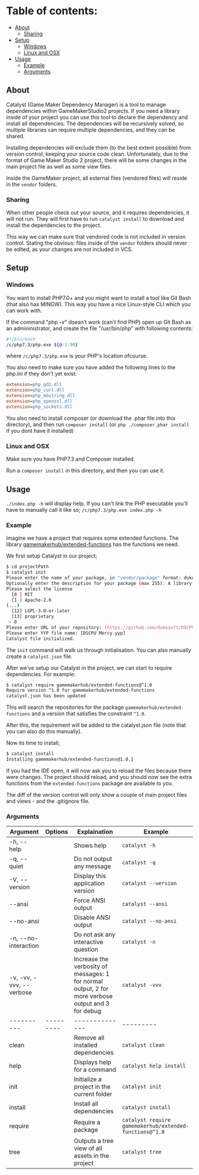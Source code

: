 
# Table of contents:
 - [About](#about)
   - [Sharing](#sharing)
 - [Setup](#setup)
   - [Windows](#windows)
   - [Linux and OSX](#linux-and-osx)
 - [Usage](#usage)
   - [Example](#example)
   - [Arguments](#arguments)

## About

Catalyst (Game Maker Dependency Manager) is a tool to manage dependencies within GameMakerStudio2 projects.
If you need a library inside of your project you can use this tool to declare the dependency and install all dependencies.
The dependencies will be recursively solved, so multiple libraries can require multiple dependencies, and they can be shared.

Installing dependencies will exclude them (to the best extent possible) from version control, keeping your source code clean.
Unfortunately, due to the format of Game Maker Studio 2 project, there will be some changes in the main project file
as well as some view files.

Inside the GameMaker project, all external files (vendored files) will reside in the `vendor` folders.

### Sharing
When other people check out your source, and it requires dependencies, it will not run. 
They will first have to run `catalyst install` to download and install the dependencies to the project.

This way we can make sure that vendored code is not included in version control.
Stating the obvious: files inside of the `vendor` folders should never be edited, as your changes are not included in VCS.
 
## Setup

### Windows
You want to install PHP7.0+ and you might want to install a tool like Git Bash (that also has MINGW). 
This way you have a nice Linux-style CLI which you can work with.

If the command "php -v" doesn't work (can't find PHP) open up Git Bash as an admininistrator, and create the file "/usr/bin/php" with following contents:
```sh
#!/bin/bash
/c/php7.3/php.exe ${@:1:99}
```

where `/c/php7.3/php.exe` is your PHP's location ofcourse.

You also need to make sure you have added the following lines to the php.ini if they don't yet exist:
```ini
extension=php_gd2.dll
extension=php_curl.dll
extension=php_mbstring.dll
extension=php_openssl.dll
extension=php_sockets.dll
```

You also need to install composer (or download the .phar file into this directory), and then run `composer install` (or 
`php ./composer.phar install` if you dont have it installed)

### Linux and OSX

Make sure you have PHP7.3 and Composer installed.

Run a `composer install` in this directory, and then you can use it.

## Usage

`./index.php -h` will display help. If you can't link the PHP executable you'll have to manually call it like so;
`/c/php7.3/php.exe index.php -h`

### Example
Imagine we have a project that requires some extended functions. 
The library [gamemakerhub/extended-functions](https://github.com/GameMakerHub/extended-functions) has the functions we need.

We first setup Catalyst in our project;

```bash
$ cd projectPath
$ catalyst init
Please enter the name of your package, in "vendor/package" format: dukesoft/dscpu-mercy
Optionally enter the description for your package (max 255): A library to help save resources on your CPU while running a game.
Please select the license
  [0 ] MIT
  [1 ] Apache-2.0
(...)
  [12] LGPL-3.0-or-later
  [13] proprietary
 > 0
Please enter URL of your repository: [https://github.com/dukesoft/DSCPU-Mercy]
Please enter YYP file name: [DSCPU Mercy.yyp]
Catalyst file initialized.
```

The `init` command will walk us through initialisation. You can also manually create a `catalyst.json` file.

After we've setup our Catalyst in the project, we can start to require dependencies. For example:
```bash
$ catalyst require gamemakerhub/extended-functions@^1.0
Require version ^1.0 for gamemakerhub/extended-functions
catalyst.json has been updated
```

This will search the repositories for the package `gamemakerhub/extended-functions` and a version that satisfies the constraint `^1.0`.

After this, the requirement will be added to the catalyst.json file (note that you can also do this manually).

Now its time to install;
```bash
$ catalyst install
Installing gamemakerhub/extended-functions@1.0.1
```

If you had the IDE open, it will now ask you to reload the files because there were changes.
The project should reload, and you should now see the extra functions from the `extended-functions` package are available to you.

The diff of the version control will only show a couple of main project files and views - and the .gitignore file.


### Arguments

| Argument | Options | Explaination | Example |
|----------|---------|--------------|---------|
| -h, --help | | Shows help | `catalyst -h` |
| -q, --quiet| | Do not output any message | `catalyst -q` |
| -V, --version| | Display this application version | `catalyst --version` |
| --ansi| | Force ANSI output | `catalyst --ansi` |
| --no-ansi| | Disable ANSI output | `catalyst --no-ansi` |
| -n, --no-interaction| | Do not ask any interactive question | `catalyst -n` |
| -v, -vv, -vvv, --verbose| | Increase the verbosity of messages: 1 for normal output, 2 for more verbose output and 3 for debug | `catalyst -vvv` |
|----------|---------|--------------|---------|
| clean | | Remove all installed dependencies | `catalyst clean` |
| help | | Displays help for a command | `catalyst help install` |
| init | | Initialize a project in the current folder | `catalyst init` |
| install | | Install all dependencies | `catalyst install` |
| require | | Require a package | `catalyst require gamemakerhub/extended-functions@^1.0` |
| tree | | Outputs a tree view of all assets in the project | `catalyst tree` |
